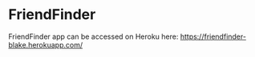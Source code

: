 # FriendFinder

FriendFinder app can be accessed on Heroku here: https://friendfinder-blake.herokuapp.com/
